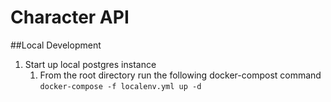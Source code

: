 # Character API


##Local Development

1. Start up local postgres instance
    1. From the root directory run the following docker-compost command  
    `docker-compose -f localenv.yml up -d`
